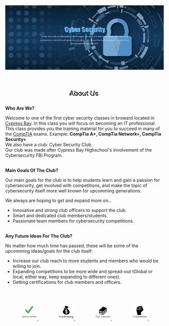 <img src="https://raw.githubusercontent.com/Lin8x/CyberSecCanvas/master/images/glitchywaves.gif" width="100%" height="10">

<p align="center"> <img src="https://raw.githubusercontent.com/Lin8x/CyberSecCanvas/master/images/cyber.gif" width="100%" height="90%"> </p>

<img src="https://raw.githubusercontent.com/Lin8x/CyberSecCanvas/master/images/glitchywaves.gif" width="100%" height="10">

## <p align="center"> <img src="https://raw.githubusercontent.com/Lin8x/CyberSecCanvas/master/images/AboutUsLogoGif.gif" width="20%" height="20%"> </p>

**Who Are We?**

Welcome to one of the first cyber security classes in broward located in [Cypress Bay](). In this class you will focus on becoming an IT professional. This class provides you the training material for you to succeed in many of the [CompTIA]() exams.
Example: **CompTia A+, CompTia Network+, CompTia Security+**<br>
We also have a club: Cyber Security Club. <br>
Our club was made after Cypress Bay Highschool's involvement of the Cybersecurity FBI Program.
<br><br>
  

**Main Goals Of The Club?**

Our main goals for the club is to help students learn and gain a passion for cybersecurity, get involved with competitions, and make the topic of cybersecurity itself more well known for upcomming generations.

We always are hoping to get and expand more on... <br>
* Innovative and strong club officers to support the club.
* Smart and dedicated club members/students.
* Passionate team members for cybersecurity competitions.
<br><br>

**Any Future Ideas For The Club?**

No matter how much time has passed, these will be some of the upcomming ideas/goals for the club itself: <br>
* Increase our club reach to more students and members who would be willing to join.
* Expanding competitions to be more wide and spread-out (Global or local, either way, keep expanding to different ones).
* Getting certifications for club members and officers.
<br><br>

<!--- 
- Description about the club
- Welcomes newcomers
- Talks about the foundation and ideas

--->

<img src="https://raw.githubusercontent.com/Lin8x/CyberSecCanvas/master/images/glitchywaves.gif" width="100%" height="10">

<p align="center"> &nbsp; &nbsp; <a href="https://github.com/Lin8x/CyberSecCanvas/blob/master/Documentation/GETTING_STARTED.md"> <img src="https://raw.githubusercontent.com/Lin8x/CyberSecCanvas/master/images/gettingstartedlogo.JPG" width="10%" height="10%"> </a> &nbsp; &nbsp; &nbsp; &nbsp; &nbsp; &nbsp; &nbsp; &nbsp; <a href="https://github.com/Lin8x/CyberSecCanvas/blob/master/Documentation/FUNDRAISING.md"> <img src="https://raw.githubusercontent.com/Lin8x/CyberSecCanvas/master/images/fundraisinglogo.JPG" width="10%" height="10%"> </a> &nbsp; &nbsp; &nbsp; &nbsp; &nbsp; &nbsp; &nbsp; &nbsp; <a href="https://github.com/Lin8x/CyberSecCanvas/blob/master/Documentation/OUR_LESSONS.md"> <img src="https://raw.githubusercontent.com/Lin8x/CyberSecCanvas/master/images/ourlessonslogo.JPG" width="10%" height="10%"> </a> &nbsp; &nbsp; &nbsp; &nbsp; &nbsp; &nbsp; &nbsp; &nbsp; <a href="https://github.com/Lin8x/CyberSecCanvas/blob/master/Documentation/COMPETITIONS.md"> <img src="https://raw.githubusercontent.com/Lin8x/CyberSecCanvas/master/images/ourcompetitionslogo.JPG" width="10%" height="10%"> </a> &nbsp; &nbsp; </p> 

<!--- 
* [How to Join]()
* [Our Lessons and Files]()
* [Our Currency Systen]()
* [Performing Competitions]()
* [Fundraising]()
* [Our Club Roles and Staff]()
--->

<img src="https://raw.githubusercontent.com/Lin8x/CyberSecCanvas/master/images/glitchywaves.gif" width="100%" height="10">
